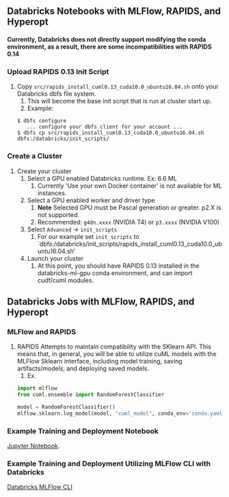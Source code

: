 ## Databricks Notebooks with MLFlow, RAPIDS, and Hyperopt
#### Currently, Databricks does not directly support modifying the conda environment, as a result, there are some incompatibilities with RAPIDS 0.14
### Upload RAPIDS 0.13 Init Script
1. Copy `src/rapids_install_cuml0.13_cuda10.0_ubuntu16.04.sh` onto your Databricks dbfs file system.
    1. This will become the base init script that is run at cluster start up.
    1. Example:
    ```shell script
    $ dbfs configure
       ... configure your dbfs client for your account ...
    $ dbfs cp src/rapids_install_cuml0.13_cuda10.0_ubuntu16.04.sh dbfs:/databricks/init_scripts/
    ```
   
### Create a Cluster
1. Create your cluster
    1. Select a GPU enabled Databricks runtime. Ex: 6.6 ML 
        1. Currently 'Use your own Docker container' is not available for ML instances.
    1. Select a GPU enabled worker and driver type
        1. **Note** Selected GPU must be Pascal generation or greater. p2.X is not supported.
        1. Recommended: `g4dn.xxxx` (NVIDIA T4) or `p3.xxxx` (NVIDIA V100)
    1. Select `Advanced` -> `init_scripts`
        1. For our example set `init_scripts` to `dbfs:/databricks/init_scripts/rapids_install_cuml0.13_cuda10.0_ubuntu16.04.sh'
    1. Launch your cluster
        1. At this point, you should have RAPIDS 0.13 installed in the databricks-ml-gpu conda environment, and can import cudf/cuml modules.         

## Databricks Jobs with MLFlow, RAPIDS, and Hyperopt
### MLFlow and RAPIDS
1. RAPIDS Attempts to maintain compatibility with the SKlearn API. This means that, in general, you will be able to
utilize cuML models with the MLFlow Sklearn interface, including model training, saving artifacts/models, and deploying
saved models.
    1. Ex. 
    ```python
   import mlflow
   from cuml.ensemble import RandomForestClassifier
   
   model = RandomForestClassifier()
   mlflow.sklearn.log_model(model, "cuml_model", conda_env='conda.yaml')
    ```
   
### Example Training and Deployment Notebook
[Jupyter Notebook](notebooks/rapids_mlflow_databricks_train_deploy.ipynb).
   
### Example Training and Deployment Utilizing MLFlow CLI with Databricks
[Databricks MLFlow CLI](README-Databricks-CLI.md)